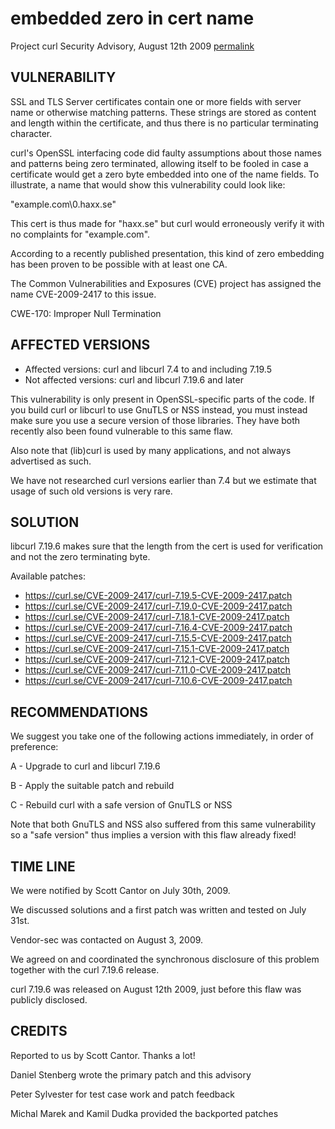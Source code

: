 embedded zero in cert name
==================================

Project curl Security Advisory, August 12th 2009
[permalink](https://curl.se/docs/CVE-2009-2417.html)

VULNERABILITY
-------------

SSL and TLS Server certificates contain one or more fields with server name
or otherwise matching patterns. These strings are stored as content and
length within the certificate, and thus there is no particular terminating
character.

curl's OpenSSL interfacing code did faulty assumptions about those names and
patterns being zero terminated, allowing itself to be fooled in case a
certificate would get a zero byte embedded into one of the name fields. To
illustrate, a name that would show this vulnerability could look like:

  "example.com\0.haxx.se"

This cert is thus made for "haxx.se" but curl would erroneously verify it
with no complaints for "example.com".

According to a recently published presentation, this kind of zero embedding
has been proven to be possible with at least one CA.

The Common Vulnerabilities and Exposures (CVE) project has assigned the name
CVE-2009-2417 to this issue.

CWE-170: Improper Null Termination

AFFECTED VERSIONS
-----------------

- Affected versions: curl and libcurl 7.4 to and including 7.19.5
- Not affected versions: curl and libcurl 7.19.6 and later

This vulnerability is only present in OpenSSL-specific parts of the code.
If you build curl or libcurl to use GnuTLS or NSS instead, you must instead
make sure you use a secure version of those libraries. They have both
recently also been found vulnerable to this same flaw.

Also note that (lib)curl is used by many applications, and not always
advertised as such.

We have not researched curl versions earlier than 7.4 but we estimate that
usage of such old versions is very rare.

SOLUTION
--------

libcurl 7.19.6 makes sure that the length from the cert is used for
verification and not the zero terminating byte.

Available patches:

- https://curl.se/CVE-2009-2417/curl-7.19.5-CVE-2009-2417.patch
- https://curl.se/CVE-2009-2417/curl-7.19.0-CVE-2009-2417.patch
- https://curl.se/CVE-2009-2417/curl-7.18.1-CVE-2009-2417.patch
- https://curl.se/CVE-2009-2417/curl-7.16.4-CVE-2009-2417.patch
- https://curl.se/CVE-2009-2417/curl-7.15.5-CVE-2009-2417.patch
- https://curl.se/CVE-2009-2417/curl-7.15.1-CVE-2009-2417.patch
- https://curl.se/CVE-2009-2417/curl-7.12.1-CVE-2009-2417.patch
- https://curl.se/CVE-2009-2417/curl-7.11.0-CVE-2009-2417.patch
- https://curl.se/CVE-2009-2417/curl-7.10.6-CVE-2009-2417.patch

RECOMMENDATIONS
---------------

We suggest you take one of the following actions immediately, in order of
preference:

 A - Upgrade to curl and libcurl 7.19.6

 B - Apply the suitable patch and rebuild

 C - Rebuild curl with a safe version of GnuTLS or NSS

Note that both GnuTLS and NSS also suffered from this same vulnerability so a
"safe version" thus implies a version with this flaw already fixed!

TIME LINE
---------

We were notified by Scott Cantor on July 30th, 2009.

We discussed solutions and a first patch was written and tested on July
31st.

Vendor-sec was contacted on August 3, 2009.

We agreed on and coordinated the synchronous disclosure of this problem
together with the curl 7.19.6 release.

curl 7.19.6 was released on August 12th 2009, just before this flaw was
publicly disclosed.

CREDITS
-------

Reported to us by Scott Cantor. Thanks a lot!

Daniel Stenberg wrote the primary patch and this advisory

Peter Sylvester for test case work and patch feedback

Michal Marek and Kamil Dudka provided the backported patches
